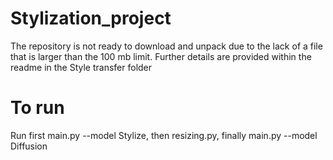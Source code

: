 # Stylization_project
The repository is not ready to download and unpack due to the lack of a file that is larger than the 100 mb limit.
Further details are provided within the readme in the Style transfer folder


# To run
Run first main.py --model Stylize, then resizing.py, finally main.py --model Diffusion
